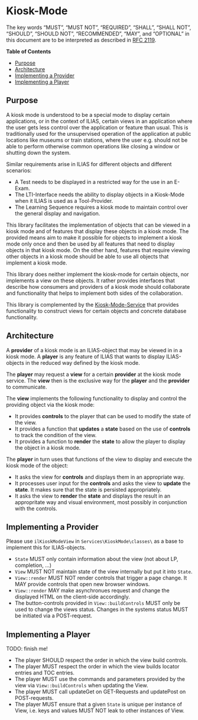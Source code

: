 # Kiosk-Mode

The key words “MUST”, “MUST NOT”, “REQUIRED”, “SHALL”, “SHALL NOT”, “SHOULD”,
“SHOULD NOT”, “RECOMMENDED”, “MAY”, and “OPTIONAL” in this document are to be
interpreted as described in [RFC 2119](https://www.ietf.org/rfc/rfc2119.txt).

**Table of Contents**
* [Purpose](#purpose)
* [Architecture](#architecture)
* [Implementing a Provider](#implementing-a-provider)
* [Implementing a Player](#implementing-a-player)

## Purpose

A kiosk mode is understood to be a special mode to display certain applications, or
in the context of ILIAS, certain views in an application where the user gets less
control over the application or feature than usual. This is traditionally used for
the unsupervised operation of the application at public locations like museums or
train stations, where the user e.g. should not be able to perform otherwise common
operations like closing a window or shutting down the system.

Similar requirements arise in ILIAS for different objects and different scenarios:

* A Test needs to be displayed in a restricted way for the use in an E-Exam.
* The LTI-Interface needs the ability to display objects in a Kiosk-Mode when it
  ILIAS is used as a Tool-Provider.
* The Learning Sequence requires a kiosk mode to maintain control over the general
  display and navigation.

This library facilitates the implementation of objects that can be viewed in a kiosk
mode and of features that display these objects in a kiosk mode. The provided means
aim to make it possible for objects to implement a kiosk mode only once and then be
used by all features that need to display objects in that kiosk mode. On the other
hand, features that require viewing other objects in a kiosk mode should be able to
use all objects that implement a kiosk mode.

This library does neither implement the kiosk-mode for certain objects, nor implements
a view on these objects. It rather provides interfaces that describe how consumers
and providers of a kiosk mode should collaborate and functionality that helps to
implement both sides of the collaboration.

This library is complemented by the [Kiosk-Mode-Service](../../Services/KioskMode/README.md)
that provides functionality to construct views for certain objects and concrete
database functionality.

## Architecture

A **provider** of a kiosk mode is an ILIAS-object that may be viewed in in a kiosk
mode. A **player** is any feature of ILIAS that wants to display ILIAS-objects in
the reduced way defined by the kiosk mode.

The **player** may request a **view** for a certain **provider** at the kiosk mode
service. The **view** then is the exclusive way for the **player** and the
**provider** to communicate.

The **view** implements the following functionality to display and control the
providing object via the kiosk mode:

* It provides **controls** to the player that can be used to modify the state of
  the view.
* It provides a function that **updates** a **state** based on the use of **controls**
  to track the condition of the view.
* It provides a function to **render** the **state** to allow the player to display
  the object in a kiosk mode.

The **player** in turn uses that functions of the view to display and execute the
kiosk mode of the object:

* It asks the view for **controls** and displays them in an appropriate way.
* It processes user input for the **controls** and asks the view to **update** the
  **state**. It makes sure that the state is persisted appropriately.
* It asks the view to **render** the **state** and displays the result in an
  appropritate way and visual environment, most possibly in conjunction with the
  controls.


## Implementing a Provider

Please use `ilKioskModeView` in `Services\KioskMode\classes\` as a base to implement
this for ILIAS-objects.

* `State` MUST only contain information about the view (not about LP, completion, ...)
* `View` MUST NOT maintain state of the view internally but put it into `State`.
* `View::render` MUST NOT render controls that trigger a page change. It MAY provide
  controls that open new browser windows.
* `View::render` MAY make asynchronues request and change the displayed HTML on the
  client-side accordingly.
* The button-controls provided in `View::buildControls` MUST only be used to change the
  views status. Changes in the systems status MUST be initiated via a POST-request.

## Implementing a Player

TODO: finish me!

* The player SHOULD respect the order in which the view build controls.
* The player MUST respect the order in which the view builds locator entries and TOC
  entries.
* The player MUST use the commands and parameters provided by the view via
  `View::buildControls` when updating the View.
* The player MUST call updateGet on GET-Requests and updatePost on POST-requests.
* The player MUST ensure that a given `State` is unique per instance of View, i.e.
  keys and values MUST NOT leak to other instances of View.
